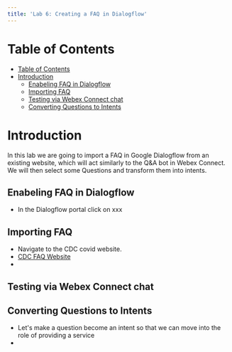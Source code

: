 ```yaml
---
title: 'Lab 6: Creating a FAQ in Dialogflow'
---
```


# Table of Contents
- [Table of Contents](#table-of-contents)
- [Introduction](#introduction)
  - [Enabeling FAQ in Dialogflow](#enabeling-faq-in-dialogflow)
  - [Importing FAQ](#importing-faq)
  - [Testing via Webex Connect chat](#testing-via-webex-connect-chat)
  - [Converting Questions to Intents](#converting-questions-to-intents)

# Introduction
In this lab we are going to import a FAQ in Google Dialogflow from an existing website, which will act similarly to the Q&A bot in Webex Connect.  We will then select some Questions and transform them into intents.

## Enabeling FAQ in Dialogflow
- In the Dialogflow portal click on xxx


## Importing FAQ
- Navigate to the CDC covid website.
- [CDC FAQ Website](https://www.cdc.gov/coronavirus/2019-ncov/faq.html)
- 

## Testing via Webex Connect chat



## Converting Questions to Intents
- Let's make a question become an intent so that we can move into the role of providing a service
- 
